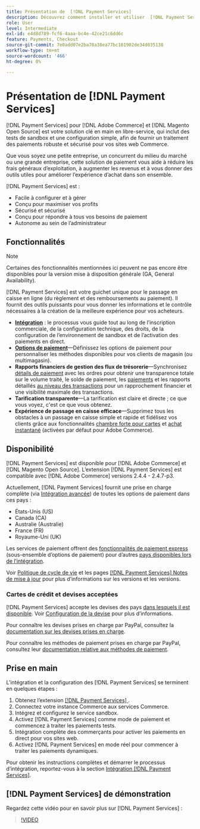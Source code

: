 ```yaml
---
title: Présentation de  [!DNL Payment Services]
description: Découvrez comment installer et utiliser  [!DNL Payment Services]  solution de traitement des paiements clé en main, robuste et sécurisée pour vos sites  [!DNL Adobe Commerce]  et  [!DNL Magento Open Source] .
role: User
level: Intermediate
exl-id: e4d8d789-fcf6-4aaa-bc4e-42ce21c6dd6c
feature: Payments, Checkout
source-git-commit: 7e0add07e2ba78a38ea77bc181902de34d035138
workflow-type: tm+mt
source-wordcount: '466'
ht-degree: 0%

---
```


# Présentation de [!DNL Payment Services]

[!DNL Payment Services] pour [!DNL Adobe Commerce] et [!DNL Magento Open Source] est votre solution clé en main en libre-service, qui inclut des tests de sandbox et une configuration simple, afin de fournir un traitement des paiements robuste et sécurisé pour vos sites web Commerce.

Que vous soyez une petite entreprise, un concurrent du milieu du marché ou une grande entreprise, cette solution de paiement vous aide à réduire les frais généraux d’exploitation, à augmenter les revenus et à vous donner des outils utiles pour améliorer l’expérience d’achat dans son ensemble.

[!DNL Payment Services] est :

* Facile à configurer et à gérer
* Conçu pour maximiser vos profits
* Sécurisé et sécurisé
* Conçu pour répondre à tous vos besoins de paiement
* Autonome au sein de l’administrateur

## Fonctionnalités

>[!NOTE]
>
>Certaines des fonctionnalités mentionnées ici peuvent ne pas encore être disponibles pour la version mise à disposition générale (GA, General Availability).

[!DNL Payment Services] est votre guichet unique pour le passage en caisse en ligne (du règlement et des remboursements au paiement). Il fournit des outils puissants pour vous donner les informations et le contrôle nécessaires à la création de la meilleure expérience pour vos acheteurs.

* [**Intégration**](onboard.md) : le processus vous guide tout au long de l’inscription commerciale, de la configuration technique, des droits, de la configuration de l’environnement de sandbox et de l’activation des paiements en direct.
* [**Options de paiement**](payments-options.md)—Définissez les options de paiement pour personnaliser les méthodes disponibles pour vos clients de magasin (ou multimagasin).
* **Rapports financiers de gestion des flux de trésorerie**—Synchronisez [détails de paiement](order-payment-status.md) avec les ordres pour obtenir une transparence totale sur le volume traité, le solde de paiement, les [paiements](payouts.md) et les rapports détaillés [au niveau des transactions](transactions.md) pour un rapprochement financier et une visibilité maximale des transactions.
* **Tarification transparente**—La tarification est claire et directe ; ce que vous voyez, c&#39;est ce que vous obtenez.
* **Expérience de passage en caisse efficace**—Supprimez tous les obstacles à un passage en caisse simple et rapide et fidélisez vos clients grâce aux fonctionnalités [chambre forte pour cartes](vaulting.md) et [achat instantané](https://experienceleague.adobe.com/docs/commerce-admin/stores-sales/point-of-purchase/checkout-instant-purchase.html) (activées par défaut pour Adobe Commerce).

## Disponibilité

[!DNL Payment Services] est disponible pour [!DNL Adobe Commerce] et [!DNL Magento Open Source]. L’extension [!DNL Payment Services] est compatible avec [!DNL Adobe Commerce] versions 2.4.4 - 2.4.7-p3.

Actuellement, [!DNL Payment Services] fournit une prise en charge complète (via [Intégration avancée](../payment-services/production.md#advanced-onboarding)) de toutes les options de paiement dans ces pays :

* États-Unis (US)
* Canada (CA)
* Australie (Australie)
* France (FR)
* Royaume-Uni (UK)

Les services de paiement offrent des [fonctionnalités de paiement express](../payment-services/payments-options.md) (sous-ensemble d’options de paiement) pour d’autres [pays disponibles lors de l’intégration](../payment-services/production.md#complete-merchant-onboarding).

Voir [Politique de cycle de vie](https://experienceleague.adobe.com/docs/commerce-operations/release/planning/lifecycle-policy.html) et les pages [[!DNL Payment Services] Notes de mise à jour](release-notes.md) pour plus d’informations sur les versions et les versions.

### Cartes de crédit et devises acceptées

[!DNL Payment Services] accepte les devises des pays [dans lesquels il est disponible](#availability). Voir [Configuration de la devise](https://experienceleague.adobe.com/docs/commerce-admin/stores-sales/site-store/currency/currency-configuration.html) pour plus d’informations.

Pour connaître les devises prises en charge par PayPal, consultez la [documentation sur les devises prises en charge](https://developer.paypal.com/docs/reports/reference/paypal-supported-currencies/).

Pour connaître les méthodes de paiement prises en charge par PayPal, consultez leur [documentation relative aux méthodes de paiement](https://developer.paypal.com/docs/checkout/payment-methods/).

## Prise en main

L’intégration et la configuration des [!DNL Payment Services] se terminent en quelques étapes :

1. Obtenez l’extension [[!DNL Payment Services] ](install.md).
1. Connectez votre instance Commerce aux services Commerce.
1. Intégrez et configurez le service sandbox.
1. Activez [!DNL Payment Services] comme mode de paiement et commencez à traiter les paiements tests.
1. Intégration complète des commerçants pour activer les paiements en direct pour vos sites web.
1. Activez [!DNL Payment Services] en mode réel pour commencer à traiter les paiements dynamiques.

Pour obtenir les instructions complètes et démarrer le processus d’intégration, reportez-vous à la section [Intégration [!DNL Payment Services]](onboard.md).

## [!DNL Payment Services] de démonstration

Regardez cette vidéo pour en savoir plus sur [!DNL Payment Services] :

>[!VIDEO](https://video.tv.adobe.com/v/343990?quality=12)
